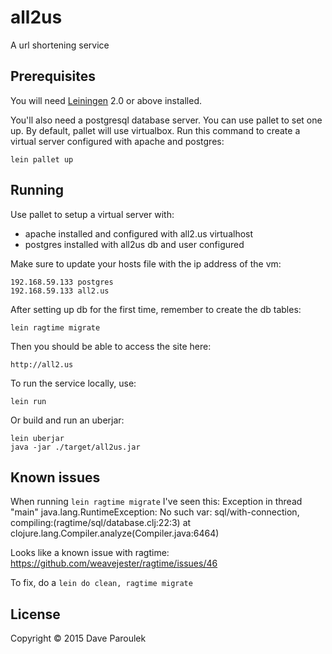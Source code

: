 # all2us

A url shortening service

## Prerequisites

You will need [Leiningen][1] 2.0 or above installed.

[1]: https://github.com/technomancy/leiningen

You'll also need a postgresql database server. You can use pallet to
set one up. By default, pallet will use virtualbox. Run this command
to create a virtual server configured with apache and postgres:

    lein pallet up

## Running

Use pallet to setup a virtual server with:

- apache installed and configured with all2.us virtualhost
- postgres installed with all2us db and user configured

Make sure to update your hosts file with the ip address of the vm:

    192.168.59.133 postgres
    192.168.59.133 all2.us

After setting up db for the first time, remember to create the db
tables:

    lein ragtime migrate

Then you should be able to access the site here:

    http://all2.us

To run the service locally, use:

    lein run

Or build and run an uberjar:

    lein uberjar
    java -jar ./target/all2us.jar

## Known issues

When running `lein ragtime migrate` I've seen this:
    Exception in thread "main" java.lang.RuntimeException: No such var: sql/with-connection, compiling:(ragtime/sql/database.clj:22:3)
	    at clojure.lang.Compiler.analyze(Compiler.java:6464)

Looks like a known issue with ragtime:
https://github.com/weavejester/ragtime/issues/46

To fix, do a `lein do clean, ragtime migrate`

## License

Copyright © 2015 Dave Paroulek

